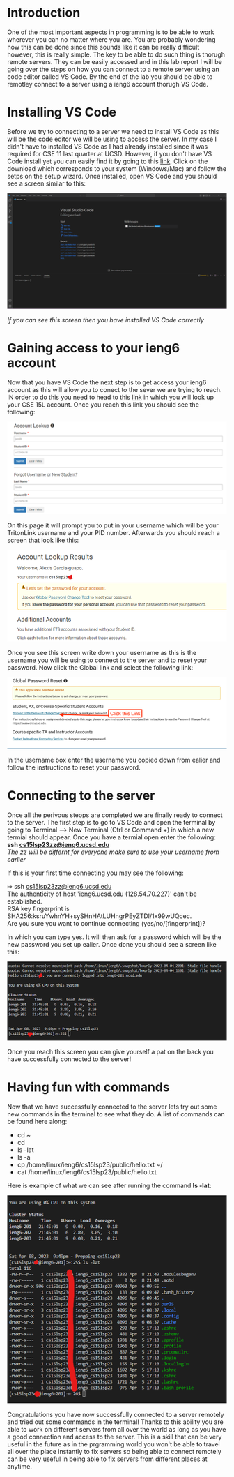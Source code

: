 # Introduction 
One of the most important aspects in programming is to be able to work wherever you can no matter where you are. You are probably wondering how this can be done 
since this sounds like it can be really difficult however, this is really simple. The key to be able to do such thing is thorugh remote servers. They can be easily 
accessed and in this lab report I will be going over the steps on how you can connect to a remote server using an code editor called VS Code. By the end of the lab 
you should be able to remotley connect to a server using a ieng6 account thorugh VS Code.

# Installing VS Code
Before we try to connecting to a server we need to install VS Code as this will be the code editor we will be using to access the server. In my case I didn't have 
to installed VS Code as I had already installed since it was required for CSE 11 last quarter at UCSD. However, if you don't have VS Code install yet you can easily 
find it by going to this [link](https://code.visualstudio.com/). Click on the download which corresponds to your system (Windows/Mac) and follow the setps on the setup 
wizard. Once installed, open VS Code and you should see a screen similar to this:

![Image](VSCode_Screenshot.png)

*If you can see this screen then you have installed VS Code correctly*

# Gaining access to your ieng6 account
Now that you have VS Code the next step is to get access your ieng6 account as this will allow you to conect to the sever we are trying to reach. IN order to do this
you need to head to this [link](https://sdacs.ucsd.edu/~icc/index.php) in which you will look up your CSE 15L account. Once you reach this link you should see the following:

![Image](Account.png) 

On this page it will prompt you to put in your username which will be your TritonLink username and your PID number. Afterwards you should reach a screen that look like this:

![Image](id1.png)

Once you see this screen write down your username as this is the username you will be using to connect to the server and to reset your password. Now click the Global link and select the following link:

![Image](password.png)

In the username box enter the username you copied down from ealier and follow the instructions to reset your password.

# Connecting to the server
Once all the perivous steops are completed we are finally ready to connect to the server. The first step is to go to VS Code and open the terminal by going to Terminal
--> New Terminal (Ctrl or Command +) in which a new termial should appear. Once you have a termial open enter the following:\
**ssh cs15lsp23zz@ieng6.ucsd.edu**\
*The zz will be differnt for everyone make sure to use your username from earlier*

If this is your first time connecting you may see the following: 

⤇ ssh cs15lsp23zz@ieng6.ucsd.edu \
The authenticity of host 'ieng6.ucsd.edu (128.54.70.227)' can't be established. \
RSA key fingerprint is SHA256:ksruYwhnYH+sySHnHAtLUHngrPEyZTDl/1x99wUQcec. \
Are you sure you want to continue connecting (yes/no/[fingerprint])? 

In which you can type yes. It will then ask for a password which will be the new password you set up ealier. Once done you should see a screen like this:

![Image](terminal.png)

Once you reach this screen you can give yourself a pat on the back you have successfully connected to the server!

# Having fun with commands
Now that we have successfully connected to the server lets try out some new commands in the terminal to see what they do. A list of commands can be found here along:

- cd ~
- cd
- ls -lat
- ls -a
- cp /home/linux/ieng6/cs15lsp23/public/hello.txt ~/
- cat /home/linux/ieng6/cs15lsp23/public/hello.txt
  
Here is example of what we can see after running the command **ls -lat**:
  
![Image](ls-lat.png)

Congratulations you have now successfully connected to a server remotely and tried out some commands in the terminal! Thanks to this ability you are able to work 
on different servers from all over the world as long as you have a good connection and access to the server. This is a skill that can be very useful in the future as in the prgramming world you won't be able to travel all over the place instantly to fix servers so being able to connect remotely can be very useful in being able to fix servers from different places at anytime. 
